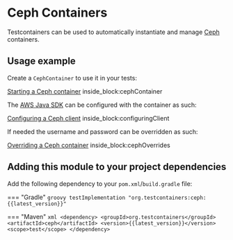 # Ceph Containers

Testcontainers can be used to automatically instantiate and manage [Ceph](https://ceph.io) containers.

## Usage example

Create a `CephContainer` to use it in your tests:
<!--codeinclude-->
[Starting a Ceph container](../../modules/ceph/src/test/java/org/testcontainers/containers/CephContainerTest.java) inside_block:cephContainer
<!--/codeinclude-->

The [AWS Java SDK](https://docs.aws.amazon.com/AWSJavaSDK/latest/javadoc/com/amazonaws/services/s3/AmazonS3.html) can be configured with the container as such:
<!--codeinclude-->
[Configuring a Ceph client](../../modules/ceph/src/test/java/org/testcontainers/containers/CephContainerTest.java) inside_block:configuringClient
<!--/codeinclude-->

If needed the username and password can be overridden as such:
<!--codeinclude-->
[Overriding a Ceph container](../../modules/ceph/src/test/java/org/testcontainers/containers/CephContainerTest.java) inside_block:cephOverrides
<!--/codeinclude-->

## Adding this module to your project dependencies

Add the following dependency to your `pom.xml`/`build.gradle` file:

=== "Gradle"
    ```groovy
     testImplementation "org.testcontainers:ceph:{{latest_version}}"
    ```

=== "Maven"
    ```xml
    <dependency>
        <groupId>org.testcontainers</groupId>
        <artifactId>ceph</artifactId>
        <version>{{latest_version}}</version>
        <scope>test</scope>
    </dependency>
    ```
